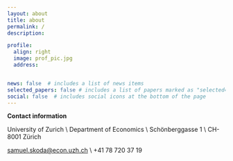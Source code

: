 ```yaml
---
layout: about
title: about
permalink: /
description:

profile:
  align: right
  image: prof_pic.jpg
  address:


news: false  # includes a list of news items
selected_papers: false # includes a list of papers marked as "selected={true}"
social: false  # includes social icons at the bottom of the page
---
```

**Contact information**

University of Zurich \\
Department of Economics \\
Schönberggasse 1 \\
CH-8001 Zürich

<a class="nice-link-light" href="mailto:samuel.skoda@econ.uzh.ch"> samuel.skoda@econ.uzh.ch </a> \\
+41 78 720 37 19
